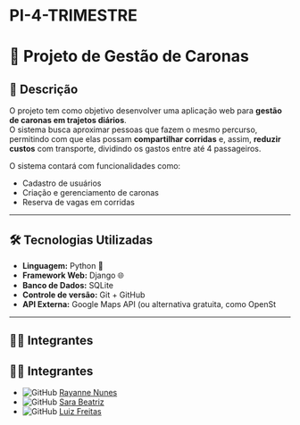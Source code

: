 # PI-4-TRIMESTRE

# 🚗 Projeto de Gestão de Caronas

## 📌 Descrição
O projeto tem como objetivo desenvolver uma aplicação web para **gestão de caronas em trajetos diários**.  
O sistema busca aproximar pessoas que fazem o mesmo percurso, permitindo com que elas possam **compartilhar corridas** e, assim, **reduzir custos** com transporte, dividindo os gastos entre até 4 passageiros.  

O sistema contará com funcionalidades como:
- Cadastro de usuários
- Criação e gerenciamento de caronas
- Reserva de vagas em corridas
---

## 🛠️ Tecnologias Utilizadas
- **Linguagem:** Python 🐍
- **Framework Web:** Django 🌐
- **Banco de Dados:** SQLite 
- **Controle de versão:** Git + GitHub
- **API Externa:** Google Maps API (ou alternativa gratuita, como OpenSt

---

## 👩‍💻 Integrantes

## 👩‍💻 Integrantes
- ![GitHub](https://img.shields.io/badge/GitHub-rayannenunes-blue?logo=github) [Rayanne Nunes](https://github.com/rayannenunes)  
- ![GitHub](https://img.shields.io/badge/GitHub-joaosilva-blue?logo=github) [Sara Beatriz](https://github.com/SaraBeatris)  
- ![GitHub](https://img.shields.io/badge/GitHub-mariaoliveira-blue?logo=github) [Luiz Freitas](https://github.com/Lafreit)  
